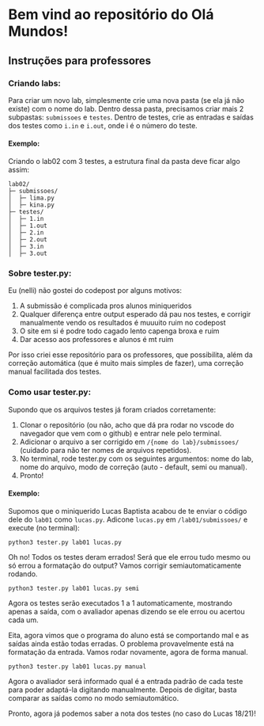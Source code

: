 # Bem vind ao repositório do Olá Mundos!


## Instruções para professores

### Criando labs:
Para criar um novo lab, simplesmente crie uma nova pasta (se ela já não existe) com o nome do lab. Dentro dessa pasta, precisamos criar mais 2 subpastas: ```submissoes``` e ```testes```. Dentro de testes, crie as entradas e saídas dos testes como ```i.in``` e ```i.out```, onde i é o número do teste. 
#### Exemplo:
Criando o lab02 com 3 testes, a estrutura final da pasta deve ficar algo assim:
```
lab02/
├─ submissoes/
│  ├─ lima.py
│  ├─ kina.py
├─ testes/
│  ├─ 1.in
│  ├─ 1.out
│  ├─ 2.in
│  ├─ 2.out
│  ├─ 3.in
│  ├─ 3.out
```
### Sobre tester.py:
Eu (nelli) não gostei do codepost por alguns motivos:
1. A submissão é complicada pros alunos miniqueridos
1. Qualquer diferença entre output esperado dá pau nos testes, e corrigir manualmente vendo os resultados é muuuito ruim no codepost
1. O site em si é podre todo cagado lento capenga broxa e ruim
1. Dar acesso aos professores e alunos é mt ruim

Por isso criei esse repositório para os professores, que possibilita, além da correção automática (que é muito mais simples de fazer), uma correção manual facilitada dos testes.

### Como usar tester.py:

Supondo que os arquivos testes já foram criados corretamente:
1. Clonar o repositório (ou não, acho que dá pra rodar no vscode do navegador que vem com o github) e entrar nele pelo terminal.
1. Adicionar o arquivo a ser corrigido em ```/{nome do lab}/submissoes/``` (cuidado para não ter nomes de arquivos repetidos).
1. No terminal, rode tester.py com os seguintes argumentos: nome do lab, nome do arquivo, modo de correção (auto - default, semi ou manual).
1. Pronto!

#### Exemplo:
Supomos que o miniquerido Lucas Baptista acabou de te enviar o código dele do ```lab01``` como ```lucas.py```. Adicone ```lucas.py``` em ```/lab01/submissoes/``` e execute (no terminal):

```
python3 tester.py lab01 lucas.py
``` 

Oh no! Todos os testes deram errados! Será que ele errou tudo mesmo ou só errou a formatação do output? Vamos corrigir semiautomaticamente rodando.

```
python3 tester.py lab01 lucas.py semi
```

Agora os testes serão executados 1 a 1 automaticamente, mostrando apenas a saída, com o avaliador apenas dizendo se ele errou ou acertou cada um.

Eita, agora vimos que o programa do aluno está se comportando mal e as saídas ainda estão todas erradas. O problema provavelmente está na formatação da entrada. Vamos rodar novamente, agora de forma manual.


```
python3 tester.py lab01 lucas.py manual
```

Agora o avaliador será informado qual é a entrada padrão de cada teste para poder adaptá-la digitando manualmente. Depois de digitar, basta comparar as saídas como no modo semiautomático.

Pronto, agora já podemos saber a nota dos testes (no caso do Lucas 18/21)!

